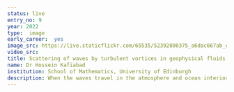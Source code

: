 ```yaml
---
status: live
entry_no: 9
year: 2022
type:  image
early_career:  yes
image_src: https://live.staticflickr.com/65535/52392800375_a6dac667ab_c_d.jpg
video_src: 
title: Scattering of waves by turbulent vortices in geophysical fluids
name: Dr Hossein Kafiabad
institution: School of Mathematics, University of Edinburgh
description: When the waves travel in the atmosphere and ocean interior, they get scattered by the vortices leading to changes in their direction and wavelength. These changes are not random and can be quantified using mathematical tools developed for wave and fluid dynamics. The aim of this project was to theoretically find the statistics of waves (like their distribution in wavenumber space) shaped by their interactions with vortices and then compared them with the Direct Numerical Simulations of Boussinesq equations. Starting with a plane wave travelling through a fully developed turbulent background, we expect the wave to lose its preferred diction and develop small scale features. This figure shows a horizontal slice of this 3D flow for two fields&colon; vertical vorticity of the background flow (bottom) and vertical velocity of the waves (top). The deformation of the initially plane wave is observed as result of its interaction with vortices.
---
```

